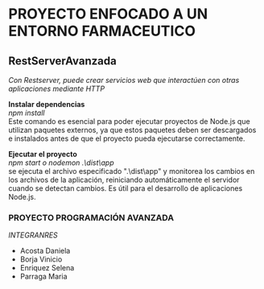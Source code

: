 # PROYECTO ENFOCADO A UN ENTORNO FARMACEUTICO
## RestServerAvanzada
*Con Restserver, puede crear servicios web que interactúen con otras aplicaciones mediante HTTP* <br>

**Instalar dependencias** <br>
*npm install* <br>
Este comando es esencial para poder ejecutar proyectos de Node.js que utilizan paquetes externos, ya que estos paquetes deben ser descargados e instalados antes de que el proyecto pueda ejecutarse correctamente. <br>


**Ejecutar el proyecto** <br>
*npm start o nodemon .\dist\app* <br>
se ejecuta el archivo especificado ".\dist\app" y monitorea los cambios en los archivos de la aplicación, reiniciando automáticamente el servidor cuando se detectan cambios. Es útil para el desarrollo de aplicaciones Node.js. <br>


### PROYECTO PROGRAMACIÓN AVANZADA <br>
*INTEGRANRES*
- Acosta Daniela
- Borja Vinicio
- Enriquez Selena
- Parraga Maria
